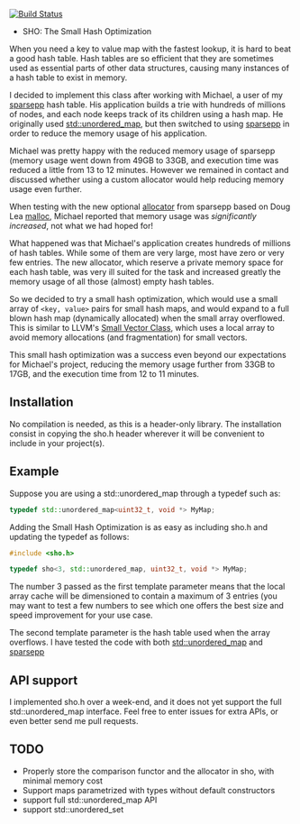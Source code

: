 [![Build Status](https://travis-ci.org/greg7mdp/sho.svg?branch=master)](https://travis-ci.org/greg7mdp/sho)

* SHO: The Small Hash Optimization

When you need a key to value map with the fastest lookup, it is hard to beat a good hash table. Hash tables are so efficient that they are sometimes used as essential parts of other data structures, causing many instances of a hash table to exist in memory.

I decided to implement this class after working with Michael, a user of my [sparsepp](https://github.com/greg7mdp/sparsepp) hash table. His application builds a trie with hundreds of millions of nodes, and each node keeps track of its children using a hash map. He originally used [std::unordered_map](http://www.cplusplus.com/reference/unordered_map/unordered_map/), but then switched to using [sparsepp](https://github.com/greg7mdp/sparsepp) in order to reduce the memory usage of his application.

Michael was pretty happy with the reduced memory usage of sparsepp (memory usage went down from 49GB to 33GB, and execution time was reduced a little from 13 to 12 minutes. However we remained in contact and discussed whether using a custom allocator would help reducing memory usage even further.

When testing with the new optional [allocator](https://github.com/greg7mdp/sparsepp/blob/master/sparsepp/spp_dlalloc.h) from sparsepp based on Doug Lea [malloc](http://g.oswego.edu/dl/html/malloc.html), Michael reported that memory usage was *significantly increased*, not what we had hoped for!

What happened was that Michael's application creates hundreds of millions of hash tables. While some of them are very large, most have zero or very few entries. The new allocator, which reserve a private memory space for each hash table, was very ill suited for the task and increased greatly the memory usage of all those (almost) empty hash tables.

So we decided to try a small hash optimization, which would use a small array of `<key, value>` pairs for small hash maps, and would expand to a full blown hash map (dynamically allocated) when the small array overflowed. This is similar to LLVM's [Small Vector Class](http://llvm.org/docs/doxygen/html/classllvm_1_1SmallVector.html), which uses a local array to avoid memory allocations (and fragmentation) for small vectors.

This small hash optimization was a success even beyond our expectations for Michael's project, reducing the memory usage further from 33GB to 17GB, and the execution time from 12 to 11 minutes.

## Installation

No compilation is needed, as this is a header-only library. The installation consist in copying the sho.h header wherever it will be convenient to include in your project(s). 

## Example

Suppose you are using a std::unordered_map through a typedef such as: 


```c++
typedef std::unordered_map<uint32_t, void *> MyMap;
```

Adding the Small Hash Optimization is as easy as including sho.h and updating the typedef as follows:

```c++
#include <sho.h>

typedef sho<3, std::unordered_map, uint32_t, void *> MyMap;
```

The number 3 passed as the first template parameter means that the local array cache will be dimensioned to contain a maximum of 3 entries (you may want to test a few numbers to see which one offers the best size and speed improvement for your use case.

The second template parameter is the hash table used when the array overflows. I have tested the code with both [std::unordered_map](http://www.cplusplus.com/reference/unordered_map/unordered_map/) and [sparsepp](https://github.com/greg7mdp/sparsepp)

## API support

I implemented sho.h over a week-end, and it does not yet support the full std::unordered_map interface. Feel free to enter issues for extra APIs, or even better send me pull requests.

## TODO

* Properly store the comparison functor and the allocator in sho, with minimal memory cost
* Support maps parametrized with types without default constructors
* support full std::unordered_map API
* support std::unordered_set





